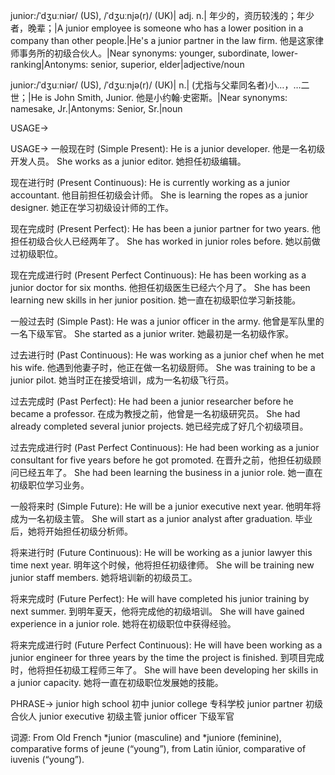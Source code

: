 junior:/ˈdʒuːniər/ (US), /ˈdʒuːnjə(r)/ (UK)| adj. n.| 年少的，资历较浅的；年少者，晚辈；|A junior employee is someone who has a lower position in a company than other people.|He's a junior partner in the law firm. 他是这家律师事务所的初级合伙人。|Near synonyms: younger, subordinate, lower-ranking|Antonyms: senior, superior, elder|adjective/noun


junior:/ˈdʒuːniər/ (US), /ˈdʒuːnjə(r)/ (UK)| n.|  (尤指与父辈同名者)小…，…二世；|He is John Smith, Junior. 他是小约翰·史密斯。|Near synonyms: namesake, Jr.|Antonyms: Senior, Sr.|noun


USAGE->

USAGE->
一般现在时 (Simple Present):
He is a junior developer.  他是一名初级开发人员。
She works as a junior editor. 她担任初级编辑。


现在进行时 (Present Continuous):
He is currently working as a junior accountant. 他目前担任初级会计师。
She is learning the ropes as a junior designer. 她正在学习初级设计师的工作。


现在完成时 (Present Perfect):
He has been a junior partner for two years. 他担任初级合伙人已经两年了。
She has worked in junior roles before. 她以前做过初级职位。


现在完成进行时 (Present Perfect Continuous):
He has been working as a junior doctor for six months. 他担任初级医生已经六个月了。
She has been learning new skills in her junior position. 她一直在初级职位学习新技能。


一般过去时 (Simple Past):
He was a junior officer in the army. 他曾是军队里的一名下级军官。
She started as a junior writer. 她最初是一名初级作家。


过去进行时 (Past Continuous):
He was working as a junior chef when he met his wife. 他遇到他妻子时，他正在做一名初级厨师。
She was training to be a junior pilot. 她当时正在接受培训，成为一名初级飞行员。


过去完成时 (Past Perfect):
He had been a junior researcher before he became a professor. 在成为教授之前，他曾是一名初级研究员。
She had already completed several junior projects. 她已经完成了好几个初级项目。


过去完成进行时 (Past Perfect Continuous):
He had been working as a junior consultant for five years before he got promoted. 在晋升之前，他担任初级顾问已经五年了。
She had been learning the business in a junior role. 她一直在初级职位学习业务。


一般将来时 (Simple Future):
He will be a junior executive next year. 他明年将成为一名初级主管。
She will start as a junior analyst after graduation. 毕业后，她将开始担任初级分析师。


将来进行时 (Future Continuous):
He will be working as a junior lawyer this time next year. 明年这个时候，他将担任初级律师。
She will be training new junior staff members. 她将培训新的初级员工。


将来完成时 (Future Perfect):
He will have completed his junior training by next summer. 到明年夏天，他将完成他的初级培训。
She will have gained experience in a junior role. 她将在初级职位中获得经验。


将来完成进行时 (Future Perfect Continuous):
He will have been working as a junior engineer for three years by the time the project is finished. 到项目完成时，他将担任初级工程师三年了。
She will have been developing her skills in a junior capacity. 她将一直在初级职位发展她的技能。



PHRASE->
junior high school 初中
junior college 专科学校
junior partner  初级合伙人
junior executive 初级主管
junior officer 下级军官

词源: From Old French *junior (masculine) and *juniore (feminine), comparative forms of jeune (“young”), from Latin iūnior, comparative of iuvenis (“young”).
